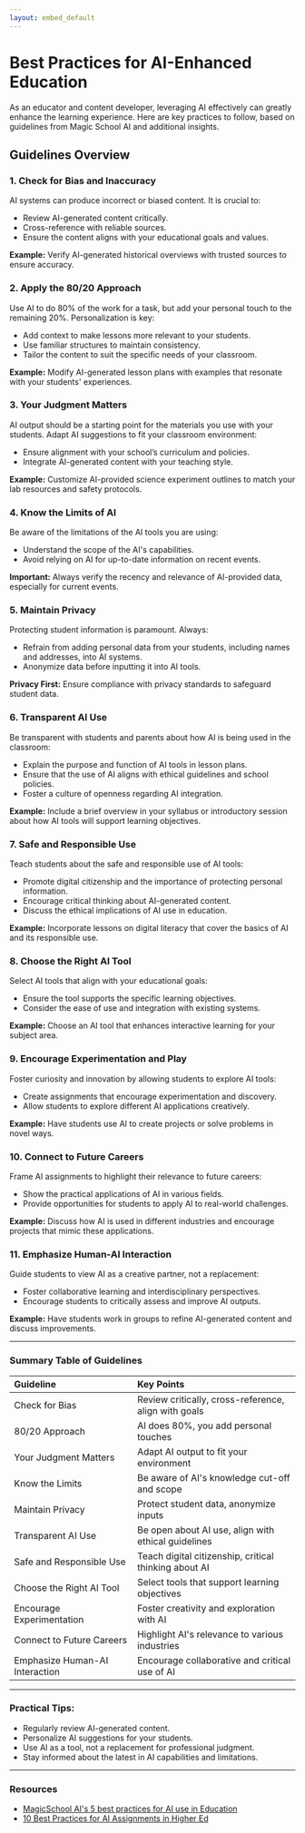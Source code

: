 ```yaml
---
layout: embed_default
---
```


# Best Practices for AI-Enhanced Education

As an educator and content developer, leveraging AI effectively can greatly enhance the learning experience. Here are key practices to follow, based on guidelines from Magic School AI and additional insights.

## Guidelines Overview

### 1. Check for Bias and Inaccuracy

AI systems can produce incorrect or biased content. It is crucial to:

- Review AI-generated content critically.
- Cross-reference with reliable sources.
- Ensure the content aligns with your educational goals and values.

**Example:** Verify AI-generated historical overviews with trusted sources to ensure accuracy.

### 2. Apply the 80/20 Approach

Use AI to do 80% of the work for a task, but add your personal touch to the remaining 20%. Personalization is key:

- Add context to make lessons more relevant to your students.
- Use familiar structures to maintain consistency.
- Tailor the content to suit the specific needs of your classroom.

**Example:** Modify AI-generated lesson plans with examples that resonate with your students' experiences.

### 3. Your Judgment Matters

AI output should be a starting point for the materials you use with your students. Adapt AI suggestions to fit your classroom environment:

- Ensure alignment with your school’s curriculum and policies.
- Integrate AI-generated content with your teaching style.

**Example:** Customize AI-provided science experiment outlines to match your lab resources and safety protocols.

### 4. Know the Limits of AI

Be aware of the limitations of the AI tools you are using:

- Understand the scope of the AI's capabilities.
- Avoid relying on AI for up-to-date information on recent events.

<div class="alert alert-block alert-info">
<b>Important:</b> Always verify the recency and relevance of AI-provided data, especially for current events.
</div>

### 5. Maintain Privacy

Protecting student information is paramount. Always:

- Refrain from adding personal data from your students, including names and addresses, into AI systems.
- Anonymize data before inputting it into AI tools.

<div class="alert alert-block alert-info">
<b>Privacy First:</b> Ensure compliance with privacy standards to safeguard student data.
</div>

### 6. Transparent AI Use

Be transparent with students and parents about how AI is being used in the classroom:

- Explain the purpose and function of AI tools in lesson plans.
- Ensure that the use of AI aligns with ethical guidelines and school policies.
- Foster a culture of openness regarding AI integration.

**Example:** Include a brief overview in your syllabus or introductory session about how AI tools will support learning objectives.

### 7. Safe and Responsible Use

Teach students about the safe and responsible use of AI tools:

- Promote digital citizenship and the importance of protecting personal information.
- Encourage critical thinking about AI-generated content.
- Discuss the ethical implications of AI use in education.

**Example:** Incorporate lessons on digital literacy that cover the basics of AI and its responsible use.

### 8. Choose the Right AI Tool

Select AI tools that align with your educational goals:

- Ensure the tool supports the specific learning objectives.
- Consider the ease of use and integration with existing systems.

**Example:** Choose an AI tool that enhances interactive learning for your subject area.

### 9. Encourage Experimentation and Play

Foster curiosity and innovation by allowing students to explore AI tools:

- Create assignments that encourage experimentation and discovery.
- Allow students to explore different AI applications creatively.

**Example:** Have students use AI to create projects or solve problems in novel ways.

### 10. Connect to Future Careers

Frame AI assignments to highlight their relevance to future careers:

- Show the practical applications of AI in various fields.
- Provide opportunities for students to apply AI to real-world challenges.

**Example:** Discuss how AI is used in different industries and encourage projects that mimic these applications.

### 11. Emphasize Human-AI Interaction

Guide students to view AI as a creative partner, not a replacement:

- Foster collaborative learning and interdisciplinary perspectives.
- Encourage students to critically assess and improve AI outputs.

**Example:** Have students work in groups to refine AI-generated content and discuss improvements.

* * *

### Summary Table of Guidelines

| Guideline                    | Key Points                                              |
|:-----------------------------|:--------------------------------------------------------|
| Check for Bias               | Review critically, cross-reference, align with goals    |
| 80/20 Approach               | AI does 80%, you add personal touches                   |
| Your Judgment Matters        | Adapt AI output to fit your environment                 |
| Know the Limits              | Be aware of AI's knowledge cut-off and scope            |
| Maintain Privacy             | Protect student data, anonymize inputs                  |
| Transparent AI Use           | Be open about AI use, align with ethical guidelines     |
| Safe and Responsible Use     | Teach digital citizenship, critical thinking about AI   |
| Choose the Right AI Tool     | Select tools that support learning objectives           |
| Encourage Experimentation    | Foster creativity and exploration with AI               |
| Connect to Future Careers    | Highlight AI's relevance to various industries          |
| Emphasize Human-AI Interaction| Encourage collaborative and critical use of AI          |

* * *

### Practical Tips:

- Regularly review AI-generated content.
- Personalize AI suggestions for your students.
- Use AI as a tool, not a replacement for professional judgment.
- Stay informed about the latest in AI capabilities and limitations.

* * *

### Resources

* [MagicSchool AI's 5 best practices for AI use in Education](https://www.youtube.com/watch?v=kcfcGRxTf0M)
* [10 Best Practices for AI Assignments in Higher Ed](https://acue.org/blog/unlocking-human-ai-potential-10-best-practices-for-ai-assignments-in-higher-ed/)